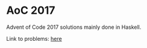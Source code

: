 # AoC 2017
Advent of Code 2017 solutions mainly done in Haskell.

Link to problems: [here](http://adventofcode.com/2017/)
